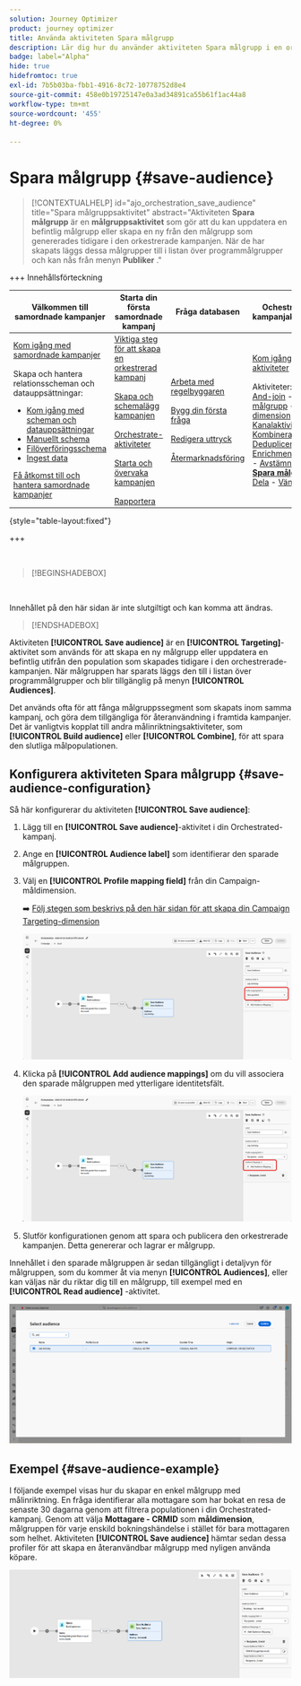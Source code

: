 ```yaml
---
solution: Journey Optimizer
product: journey optimizer
title: Använda aktiviteten Spara målgrupp
description: Lär dig hur du använder aktiviteten Spara målgrupp i en orkestrerad kampanj
badge: label="Alpha"
hide: true
hidefromtoc: true
exl-id: 7b5b03ba-fbb1-4916-8c72-10778752d8e4
source-git-commit: 458e0b19725147e0a3ad34891ca55b61f1ac44a8
workflow-type: tm+mt
source-wordcount: '455'
ht-degree: 0%

---
```


# Spara målgrupp {#save-audience}

>[!CONTEXTUALHELP]
>id="ajo_orchestration_save_audience"
>title="Spara målgruppsaktivitet"
>abstract="Aktiviteten **Spara målgrupp** är en **målgruppsaktivitet** som gör att du kan uppdatera en befintlig målgrupp eller skapa en ny från den målgrupp som genererades tidigare i den orkestrerade kampanjen. När de har skapats läggs dessa målgrupper till i listan över programmålgrupper och kan nås från menyn **Publiker** ."


+++ Innehållsförteckning

| Välkommen till samordnade kampanjer | Starta din första samordnade kampanj | Fråga databasen | Ochestrerade kampanjaktiviteter |
|---|---|---|---|
| [Kom igång med samordnade kampanjer](../gs-orchestrated-campaigns.md)<br/><br/>Skapa och hantera relationsscheman och datauppsättningar:</br> <ul><li>[Kom igång med scheman och datauppsättningar](../gs-schemas.md)</li><li>[Manuellt schema](../manual-schema.md)</li><li>[Filöverföringsschema](../file-upload-schema.md)</li><li>[Ingest data](../ingest-data.md)</li></ul>[Få åtkomst till och hantera samordnade kampanjer](../access-manage-orchestrated-campaigns.md) | [Viktiga steg för att skapa en orkestrerad kampanj](../gs-campaign-creation.md)<br/><br/>[Skapa och schemalägg kampanjen](../create-orchestrated-campaign.md)<br/><br/>[Orchestrate-aktiviteter](../orchestrate-activities.md)<br/><br/>[Starta och övervaka kampanjen](../start-monitor-campaigns.md)<br/><br/>[Rapportera](../reporting-campaigns.md) | [Arbeta med regelbyggaren](../orchestrated-rule-builder.md)<br/><br/>[Bygg din första fråga](../build-query.md)<br/><br/>[Redigera uttryck](../edit-expressions.md)<br/><br/>[Återmarknadsföring](../retarget.md) | [Kom igång med aktiviteter](about-activities.md)<br/><br/>Aktiviteter:<br/>[And-join](and-join.md) - [Bygg målgrupp](build-audience.md) - [Ändra dimension](change-dimension.md) - [Kanalaktiviteter](channels.md) - [Kombinera](combine.md) - [Deduplicering](deduplication.md) - [Enrichment](enrichment.md) - [Fork](fork.md)  - [Avstämning](reconciliation.md) - <b>[Spara målgrupp](save-audience.md)</b> - [Dela](split.md) - [Vänta](wait.md) |

{style="table-layout:fixed"}

+++


<br/>

>[!BEGINSHADEBOX]

</br>

Innehållet på den här sidan är inte slutgiltigt och kan komma att ändras.

>[!ENDSHADEBOX]

Aktiviteten **[!UICONTROL Save audience]** är en **[!UICONTROL Targeting]**-aktivitet som används för att skapa en ny målgrupp eller uppdatera en befintlig utifrån den population som skapades tidigare i den orchestrerade-kampanjen. När målgruppen har sparats läggs den till i listan över programmålgrupper och blir tillgänglig på menyn **[!UICONTROL Audiences]**.

Det används ofta för att fånga målgruppssegment som skapats inom samma kampanj, och göra dem tillgängliga för återanvändning i framtida kampanjer. Det är vanligtvis kopplat till andra målinriktningsaktiviteter, som **[!UICONTROL Build audience]** eller **[!UICONTROL Combine]**, för att spara den slutliga målpopulationen.

## Konfigurera aktiviteten Spara målgrupp {#save-audience-configuration}

Så här konfigurerar du aktiviteten **[!UICONTROL Save audience]**:

1. Lägg till en **[!UICONTROL Save audience]**-aktivitet i din Orchestrated-kampanj.

1. Ange en **[!UICONTROL Audience label]** som identifierar den sparade målgruppen.

1. Välj en **[!UICONTROL Profile mapping field&#x200B;]** från din Campaign-måldimension.

   ➡️ [Följ stegen som beskrivs på den här sidan för att skapa din Campaign Targeting-dimension](../target-dimension.md)

   ![](../assets/save-audience-1.png)

1. Klicka på **[!UICONTROL Add audience mappings]** om du vill associera den sparade målgruppen med ytterligare identitetsfält.

   ![](../assets/save-audience-2.png)

1. Slutför konfigurationen genom att spara och publicera den orkestrerade kampanjen. Detta genererar och lagrar er målgrupp.

Innehållet i den sparade målgruppen är sedan tillgängligt i detaljvyn för målgruppen, som du kommer åt via menyn **[!UICONTROL Audiences]**, eller kan väljas när du riktar dig till en målgrupp, till exempel med en **[!UICONTROL Read audience]** -aktivitet.

![](../assets/save-audience-4.png)


## Exempel {#save-audience-example}

I följande exempel visas hur du skapar en enkel målgrupp med målinriktning. En fråga identifierar alla mottagare som har bokat en resa de senaste 30 dagarna genom att filtrera populationen i din Orchestrated-kampanj. Genom att välja **Mottagare - CRMID** som **måldimension**, målgruppen för varje enskild bokningshändelse i stället för bara mottagaren som helhet. Aktiviteten **[!UICONTROL Save audience]** hämtar sedan dessa profiler för att skapa en återanvändbar målgrupp med nyligen använda köpare.

![](../assets/save-audience-3.png)

